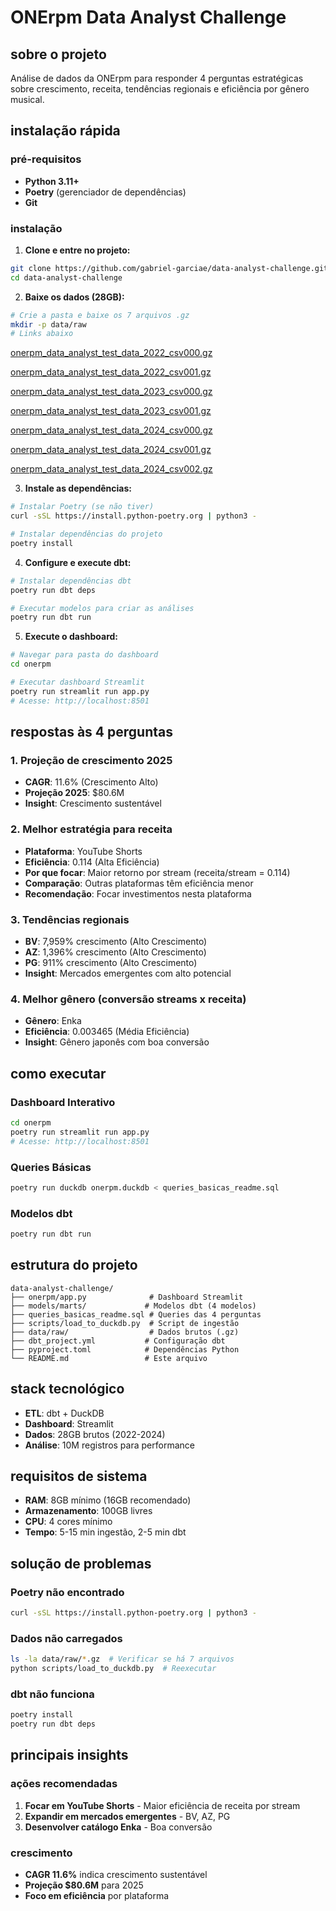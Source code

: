 # ONErpm Data Analyst Challenge

## sobre o projeto

Análise de dados da ONErpm para responder 4 perguntas estratégicas sobre crescimento, receita, tendências regionais e eficiência por gênero musical.

## instalação rápida

### pré-requisitos
- **Python 3.11+**
- **Poetry** (gerenciador de dependências)
- **Git**

### instalação

1. **Clone e entre no projeto:**
```bash
git clone https://github.com/gabriel-garciae/data-analyst-challenge.git
cd data-analyst-challenge
```

2. **Baixe os dados (28GB):**
```bash
# Crie a pasta e baixe os 7 arquivos .gz
mkdir -p data/raw
# Links abaixo
```

[onerpm_data_analyst_test_data_2022_csv000.gz](https://1r-test-statsload.s3.dualstack.us-east-1.amazonaws.com/onerpm_data_analyst_test_data/onerpm_data_analyst_test_data_2022_csv000.gz?X-Amz-Algorithm=AWS4-HMAC-SHA256&X-Amz-Credential=AKIA3YUKOX75BLGJJRWV/20250731/us-east-1/s3/aws4_request&X-Amz-Date=20250731T202554Z&X-Amz-Expires=604798&X-Amz-SignedHeaders=host&X-Amz-Signature=9b6b2f24273b62bdf3e52cbd11baaf4133c4786f7af33884a66272ec967fd3e4)

[onerpm_data_analyst_test_data_2022_csv001.gz](https://1r-test-statsload.s3.dualstack.us-east-1.amazonaws.com/onerpm_data_analyst_test_data/onerpm_data_analyst_test_data_2022_csv001.gz?X-Amz-Algorithm=AWS4-HMAC-SHA256&X-Amz-Credential=AKIA3YUKOX75BLGJJRWV/20250731/us-east-1/s3/aws4_request&X-Amz-Date=20250731T202611Z&X-Amz-Expires=604797&X-Amz-SignedHeaders=host&X-Amz-Signature=f9ce822b3e3d712d8028faa23f9a9d1e38bb45d3a43978df0ae2df1f098624f1)

[onerpm_data_analyst_test_data_2023_csv000.gz](https://1r-test-statsload.s3.dualstack.us-east-1.amazonaws.com/onerpm_data_analyst_test_data/onerpm_data_analyst_test_data_2023_csv000.gz?X-Amz-Algorithm=AWS4-HMAC-SHA256&X-Amz-Credential=AKIA3YUKOX75BLGJJRWV/20250731/us-east-1/s3/aws4_request&X-Amz-Date=20250731T202624Z&X-Amz-Expires=604798&X-Amz-SignedHeaders=host&X-Amz-Signature=db9482f1d06e5344c5ba5f64345eb8527f94a72494afb3a2416d581f8249cd96)

[onerpm_data_analyst_test_data_2023_csv001.gz](https://1r-test-statsload.s3.dualstack.us-east-1.amazonaws.com/onerpm_data_analyst_test_data/onerpm_data_analyst_test_data_2023_csv001.gz?X-Amz-Algorithm=AWS4-HMAC-SHA256&X-Amz-Credential=AKIA3YUKOX75BLGJJRWV/20250731/us-east-1/s3/aws4_request&X-Amz-Date=20250731T202641Z&X-Amz-Expires=604798&X-Amz-SignedHeaders=host&X-Amz-Signature=e04c276a359c4633892bfdc64f1f7d7c78acdd1c86cb2e45fe2e8acac8e233b6)

[onerpm_data_analyst_test_data_2024_csv000.gz](https://1r-test-statsload.s3.dualstack.us-east-1.amazonaws.com/onerpm_data_analyst_test_data/onerpm_data_analyst_test_data_2024_csv000.gz?X-Amz-Algorithm=AWS4-HMAC-SHA256&X-Amz-Credential=AKIA3YUKOX75BLGJJRWV/20250731/us-east-1/s3/aws4_request&X-Amz-Date=20250731T202703Z&X-Amz-Expires=604799&X-Amz-SignedHeaders=host&X-Amz-Signature=d64ffd4d22e0fa8160105936b08222209ca8328721d78b41f1ec6285e5369cd7)

[onerpm_data_analyst_test_data_2024_csv001.gz](https://1r-test-statsload.s3.dualstack.us-east-1.amazonaws.com/onerpm_data_analyst_test_data/onerpm_data_analyst_test_data_2024_csv001.gz?X-Amz-Algorithm=AWS4-HMAC-SHA256&X-Amz-Credential=AKIA3YUKOX75BLGJJRWV/20250731/us-east-1/s3/aws4_request&X-Amz-Date=20250731T202713Z&X-Amz-Expires=604797&X-Amz-SignedHeaders=host&X-Amz-Signature=773fcf27ead30802b96ccf4011651afa6915c10ee4f2eb2d37a4c3f43fd1eaa4)

[onerpm_data_analyst_test_data_2024_csv002.gz](https://1r-test-statsload.s3.dualstack.us-east-1.amazonaws.com/onerpm_data_analyst_test_data/onerpm_data_analyst_test_data_2024_csv002.gz?X-Amz-Algorithm=AWS4-HMAC-SHA256&X-Amz-Credential=AKIA3YUKOX75BLGJJRWV/20250731/us-east-1/s3/aws4_request&X-Amz-Date=20250731T202720Z&X-Amz-Expires=604798&X-Amz-SignedHeaders=host&X-Amz-Signature=9389e6879e3c350f175793ca67f02050cacd3a4d7b0ccc9c25b3c7ecd60eed76)

3. **Instale as dependências:**
```bash
# Instalar Poetry (se não tiver)
curl -sSL https://install.python-poetry.org | python3 -

# Instalar dependências do projeto
poetry install
```

4. **Configure e execute dbt:**
```bash
# Instalar dependências dbt
poetry run dbt deps

# Executar modelos para criar as análises
poetry run dbt run
```

5. **Execute o dashboard:**
```bash
# Navegar para pasta do dashboard
cd onerpm

# Executar dashboard Streamlit
poetry run streamlit run app.py
# Acesse: http://localhost:8501
```

## respostas às 4 perguntas

### **1. Projeção de crescimento 2025**
- **CAGR**: 11.6% (Crescimento Alto)
- **Projeção 2025**: $80.6M
- **Insight**: Crescimento sustentável

### **2. Melhor estratégia para receita**
- **Plataforma**: YouTube Shorts
- **Eficiência**: 0.114 (Alta Eficiência)
- **Por que focar**: Maior retorno por stream (receita/stream = 0.114)
- **Comparação**: Outras plataformas têm eficiência menor
- **Recomendação**: Focar investimentos nesta plataforma

### **3. Tendências regionais**
- **BV**: 7,959% crescimento (Alto Crescimento)
- **AZ**: 1,396% crescimento (Alto Crescimento)
- **PG**: 911% crescimento (Alto Crescimento)
- **Insight**: Mercados emergentes com alto potencial

### **4. Melhor gênero (conversão streams x receita)**
- **Gênero**: Enka
- **Eficiência**: 0.003465 (Média Eficiência)
- **Insight**: Gênero japonês com boa conversão

## como executar

### **Dashboard Interativo**
```bash
cd onerpm
poetry run streamlit run app.py
# Acesse: http://localhost:8501
```

### **Queries Básicas**
```bash
poetry run duckdb onerpm.duckdb < queries_basicas_readme.sql
```

### **Modelos dbt**
```bash
poetry run dbt run
```

## estrutura do projeto

```
data-analyst-challenge/
├── onerpm/app.py              # Dashboard Streamlit
├── models/marts/             # Modelos dbt (4 modelos)
├── queries_basicas_readme.sql # Queries das 4 perguntas
├── scripts/load_to_duckdb.py  # Script de ingestão
├── data/raw/                  # Dados brutos (.gz)
├── dbt_project.yml           # Configuração dbt
├── pyproject.toml            # Dependências Python
└── README.md                 # Este arquivo
```

## stack tecnológico

- **ETL**: dbt + DuckDB
- **Dashboard**: Streamlit
- **Dados**: 28GB brutos (2022-2024)
- **Análise**: 10M registros para performance

## requisitos de sistema

- **RAM**: 8GB mínimo (16GB recomendado)
- **Armazenamento**: 100GB livres
- **CPU**: 4 cores mínimo
- **Tempo**: 5-15 min ingestão, 2-5 min dbt
## solução de problemas

### **Poetry não encontrado**
```bash
curl -sSL https://install.python-poetry.org | python3 -
```

### **Dados não carregados**
```bash
ls -la data/raw/*.gz  # Verificar se há 7 arquivos
python scripts/load_to_duckdb.py  # Reexecutar
```

### **dbt não funciona**
```bash
poetry install
poetry run dbt deps
```

## principais insights

### **ações recomendadas**
1. **Focar em YouTube Shorts** - Maior eficiência de receita por stream
2. **Expandir em mercados emergentes** - BV, AZ, PG
3. **Desenvolver catálogo Enka** - Boa conversão

### **crescimento**
- **CAGR 11.6%** indica crescimento sustentável
- **Projeção $80.6M** para 2025
- **Foco em eficiência** por plataforma
